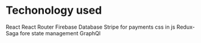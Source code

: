 # Techonology used

 React 
 React Router
 Firebase       Database
 Stripe         for payments
 css in js
 Redux-Saga     fore state management
 GraphQl
 
 
